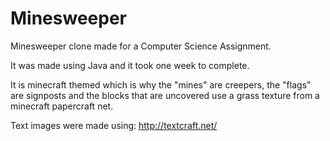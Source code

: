 Minesweeper
===========

Minesweeper clone made for a Computer Science Assignment.

It was made using Java and it took one week to complete.

It is minecraft themed which is why the "mines" are creepers, the "flags" are signposts and the blocks that are uncovered use a grass texture from a minecraft papercraft net.

Text images were made using: http://textcraft.net/
